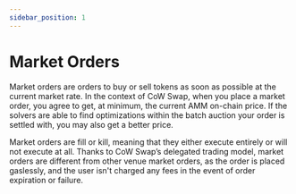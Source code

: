 ```yaml
---
sidebar_position: 1
---
```


# Market Orders

Market orders are orders to buy or sell tokens as soon as possible at the current market rate. In the context of CoW Swap, when you place a market order, you agree to get, at minimum, the current AMM on-chain price. If the solvers are able to find optimizations within the batch auction your order is settled with, you may also get a better price.

Market orders are fill or kill, meaning that they either execute entirely or will not execute at all. Thanks to CoW Swap’s delegated trading model, market orders are different from other venue market orders, as the order is placed gaslessly, and the user isn't charged any fees in the event of order expiration or failure.
